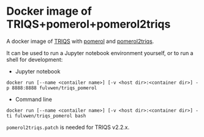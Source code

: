 # Docker image of TRIQS+pomerol+pomerol2triqs


A docker image of [TRIQS](https://triqs.github.io/triqs) with [pomerol](https://github.com/aeantipov/pomerol) 
and [pomerol2triqs](https://github.com/krivenko/pomerol2triqs).

It can be used to run a Jupyter notebook environment yourself, or to run a shell for development:

* Jupyter notebook
```
docker run [--name <contailer name>] [-v <host dir>:<container dir>] -p 8888:8888 fulvwen/triqs_pomerol
```

* Command line
```
docker run [--name <contailer name>] [-v <host dir>:<container dir>] -ti fulvwen/triqs_pomerol bash
```

``pomerol2triqs.patch`` is needed for TRIQS v2.2.x.
